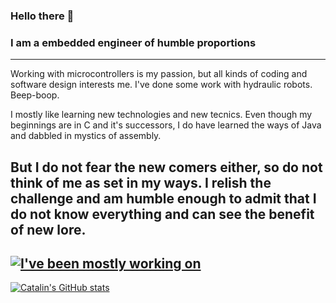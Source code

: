 ### Hello there 👋
### I am a embedded engineer of humble proportions

---
Working with microcontrollers is my passion, but all kinds of coding and software design interests me. 
I've done some work with hydraulic robots. Beep-boop.

I mostly like learning new technologies and new tecnics. Even though my beginnings are in C and it's successors, I do have learned the ways of Java and dabbled in mystics of assembly. 

But I do not fear the new comers either, so do not think of me as set in my ways. I relish the challenge and am humble enough to admit that I do not know everything and can see the benefit of new lore.
---
[![I've been mostly working on](https://github-readme-stats.vercel.app/api/top-langs/?username=tuomasjar&hide=html,css&theme=radical)](https://github.com/anuraghazra/github-readme-stats)
---
[![Catalin's GitHub stats](https://github-readme-stats.vercel.app/api?username=tuomasjar&theme=radical)](https://github.com/anuraghazra/github-readme-stats)


